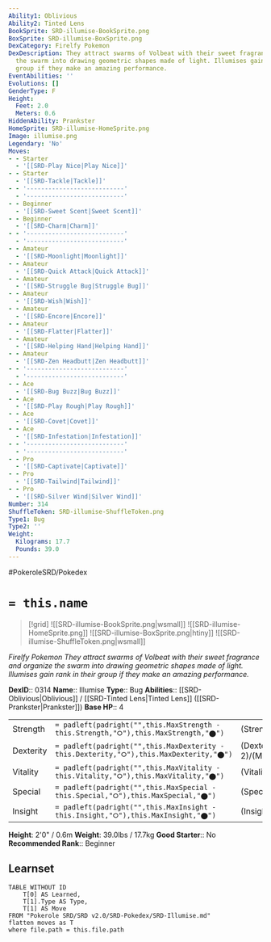 ```yaml
---
Ability1: Oblivious
Ability2: Tinted Lens
BookSprite: SRD-illumise-BookSprite.png
BoxSprite: SRD-illumise-BoxSprite.png
DexCategory: Firelfy Pokemon
DexDescription: They attract swarms of Volbeat with their sweet fragrance and organize
  the swarm into drawing geometric shapes made of light. Illumises gain rank in their
  group if they make an amazing performance.
EventAbilities: ''
Evolutions: []
GenderType: F
Height:
  Feet: 2.0
  Meters: 0.6
HiddenAbility: Prankster
HomeSprite: SRD-illumise-HomeSprite.png
Image: illumise.png
Legendary: 'No'
Moves:
- - Starter
  - '[[SRD-Play Nice|Play Nice]]'
- - Starter
  - '[[SRD-Tackle|Tackle]]'
- - '---------------------------'
  - '---------------------------'
- - Beginner
  - '[[SRD-Sweet Scent|Sweet Scent]]'
- - Beginner
  - '[[SRD-Charm|Charm]]'
- - '---------------------------'
  - '---------------------------'
- - Amateur
  - '[[SRD-Moonlight|Moonlight]]'
- - Amateur
  - '[[SRD-Quick Attack|Quick Attack]]'
- - Amateur
  - '[[SRD-Struggle Bug|Struggle Bug]]'
- - Amateur
  - '[[SRD-Wish|Wish]]'
- - Amateur
  - '[[SRD-Encore|Encore]]'
- - Amateur
  - '[[SRD-Flatter|Flatter]]'
- - Amateur
  - '[[SRD-Helping Hand|Helping Hand]]'
- - Amateur
  - '[[SRD-Zen Headbutt|Zen Headbutt]]'
- - '---------------------------'
  - '---------------------------'
- - Ace
  - '[[SRD-Bug Buzz|Bug Buzz]]'
- - Ace
  - '[[SRD-Play Rough|Play Rough]]'
- - Ace
  - '[[SRD-Covet|Covet]]'
- - Ace
  - '[[SRD-Infestation|Infestation]]'
- - '---------------------------'
  - '---------------------------'
- - Pro
  - '[[SRD-Captivate|Captivate]]'
- - Pro
  - '[[SRD-Tailwind|Tailwind]]'
- - Pro
  - '[[SRD-Silver Wind|Silver Wind]]'
Number: 314
ShuffleToken: SRD-illumise-ShuffleToken.png
Type1: Bug
Type2: ''
Weight:
  Kilograms: 17.7
  Pounds: 39.0
---
```


#PokeroleSRD/Pokedex

# `= this.name`

> [!grid]
> ![[SRD-illumise-BookSprite.png|wsmall]]
> ![[SRD-illumise-HomeSprite.png]]
> ![[SRD-illumise-BoxSprite.png|htiny]]
> ![[SRD-illumise-ShuffleToken.png|wsmall]]


*Firelfy Pokemon*
*They attract swarms of Volbeat with their sweet fragrance and organize the swarm into drawing geometric shapes made of light. Illumises gain rank in their group if they make an amazing performance.*

**DexID**:: 0314
**Name**:: Illumise
**Type**:: Bug
**Abilities**:: [[SRD-Oblivious|Oblivious]] / [[SRD-Tinted Lens|Tinted Lens]] ([[SRD-Prankster|Prankster]])
**Base HP**:: 4

|           |                                                                                        |                                          |
| --------- | -------------------------------------------------------------------------------------- | ---------------------------------------- |
| Strength  | `= padleft(padright("",this.MaxStrength - this.Strength,"⭘"),this.MaxStrength,"⬤")`    | (Strength::2)/(MaxStrength::4)   |
| Dexterity | `= padleft(padright("",this.MaxDexterity - this.Dexterity,"⭘"),this.MaxDexterity,"⬤")` | (Dexterity:: 2)/(MaxDexterity::5) |
| Vitality  | `= padleft(padright("",this.MaxVitality - this.Vitality,"⭘"),this.MaxVitality,"⬤")`    | (Vitality::2)/(MaxVitality::5)   |
| Special   | `= padleft(padright("",this.MaxSpecial - this.Special,"⭘"),this.MaxSpecial,"⬤")`       | (Special::2)/(MaxSpecial::5)     |
| Insight   | `= padleft(padright("",this.MaxInsight - this.Insight,"⭘"),this.MaxInsight,"⬤")`       | (Insight::2)/(MaxInsight::5)     |

**Height**: 2'0" / 0.6m
**Weight**: 39.0lbs / 17.7kg
**Good Starter**:: No
**Recommended Rank**:: Beginner

## Learnset

```dataview
TABLE WITHOUT ID
    T[0] AS Learned,
    T[1].Type AS Type,
    T[1] AS Move
FROM "Pokerole SRD/SRD v2.0/SRD-Pokedex/SRD-Illumise.md"
flatten moves as T
where file.path = this.file.path
```
